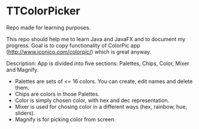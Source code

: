 # TTColorPicker
Repo made for learning purposes.

This repo should help me to learn Java and JavaFX and to document my progress.
Goal is to copy functionality of ColorPic app (http://www.iconico.com/colorpic/) which is great anyway.

Description:
App is divided into five sections: Palettes, Chips, Color, Mixer and Magnify.
- Palettes are sets of <= 16 colors. You can create, edit names and delete them.
- Chips are colors in those Palettes.
- Color is simply chosen color, with hex and dec representation.
- Mixer is used for chosing color in a different ways (hex, rainbow, hue, sliders).
- Magnify is for picking color from screen.